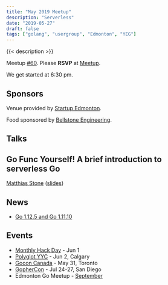 ```yaml
---
title: "May 2019 Meetup"
description: "Serverless"
date: "2019-05-27"
draft: false
tags: ["golang", "usergroup", "Edmonton", "YEG"]
---
```

{{< description >}}

Meetup [#60](https://github.com/edmontongo/presentations/issues/100). Please **RSVP** at [Meetup](https://www.meetup.com/startupedmonton/events/bclwwpyzhbkc/).

We get started at 6:30 pm.

## Sponsors

Venue provided by [Startup Edmonton](https://www.startupedmonton.com/).

Food sponsored by [Bellstone Engineering](https://bellstone.ca/).

## Talks

## Go Func Yourself! A brief introduction to serverless Go

[Matthias Stone](https://github.com/matthias-stone) ([slides](https://talks.godoc.org/github.com/edmontongo/presentations/2019-05/serverless-go/serverless.slide#1))

## News

- [Go 1.12.5 and Go 1.11.10](https://groups.google.com/forum/#!topic/golang-announce/GhnThAAITFI)

## Events

- [Monthly Hack Day](https://www.meetup.com/startupedmonton/events/rrntrqyzjbcb/) - Jun 1
- [Polyglot YYC](https://polyglotyyc.ca/) - Jun 2, Calgary
- [Gocon Canada](https://gocon.ca/) - May 31, Toronto
- [GopherCon](https://www.gophercon.com/) - Jul 24-27, San Diego
- Edmonton Go Meetup - [September](/meetup/2019-09/)
